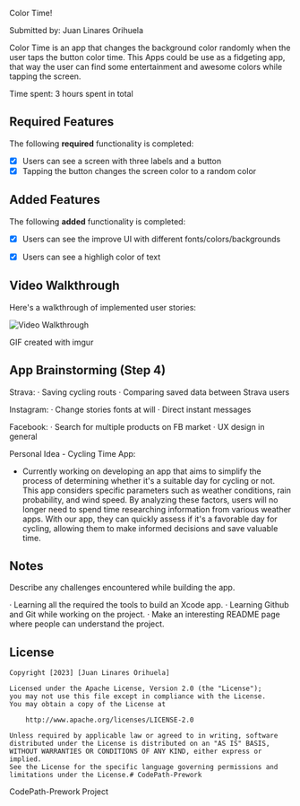Color Time!

Submitted by: Juan Linares Orihuela

Color Time is an app that changes the background color randomly when the user taps the button color time. This Apps could be use as a fidgeting app, that way the user can find some entertainment and awesome colors while tapping the screen.

Time spent: 3 hours spent in total

## Required Features

The following **required** functionality is completed:

- [x] Users can see a screen with three labels and a button
- [x] Tapping the button changes the screen color to a random color

## Added Features

The following **added** functionality is completed:

- [x] Users can see the improve UI with different fonts/colors/backgrounds
- [x] Users can see a highligh color of text

 
## Video Walkthrough

Here's a walkthrough of implemented user stories:

<img src='https://imgur.com/a/i4UmYVy.gif' title='Video Walkthrough' width='' alt='Video Walkthrough' />

GIF created with imgur

## App Brainstorming (Step 4)

Strava:
· Saving cycling routs
· Comparing saved data between Strava users

Instagram:
· Change stories fonts at will
· Direct instant messages

Facebook: 
· Search for multiple products on FB market
· UX design in general

Personal Idea - Cycling Time App:
- Currently working on developing an app that aims to simplify the process of determining whether it's a suitable day for cycling or not. This app considers specific parameters such as weather conditions, rain probability, and wind speed. By analyzing these factors, users will no longer need to spend time researching information from various weather apps. With our app, they can quickly assess if it's a favorable day for cycling, allowing them to make informed decisions and save valuable time.


## Notes

Describe any challenges encountered while building the app.

· Learning all the required the tools to build an Xcode app.
· Learning Github and Git while working on the project.
· Make an interesting README page where people can understand the project.

## License

    Copyright [2023] [Juan Linares Orihuela]

    Licensed under the Apache License, Version 2.0 (the "License");
    you may not use this file except in compliance with the License.
    You may obtain a copy of the License at

        http://www.apache.org/licenses/LICENSE-2.0

    Unless required by applicable law or agreed to in writing, software
    distributed under the License is distributed on an "AS IS" BASIS,
    WITHOUT WARRANTIES OR CONDITIONS OF ANY KIND, either express or implied.
    See the License for the specific language governing permissions and
    limitations under the License.# CodePath-Prework 
CodePath-Prework Project
